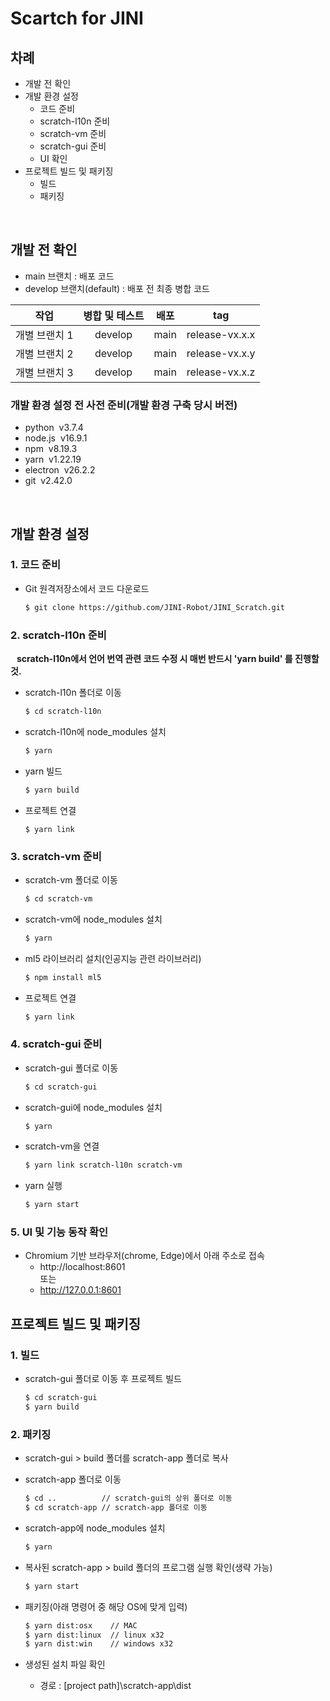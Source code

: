 # Scartch for JINI

## 차례
* 개발 전 확인
* 개발 환경 설정
    *  코드 준비
    *  scratch-l10n 준비
    *  scratch-vm 준비
    *  scratch-gui 준비
    *  UI 확인
* 프로젝트 빌드 및 패키징
    * 빌드
    * 패키징

<br>

## 개발 전 확인

* main 브랜치 : 배포 코드
* develop 브랜치(default) : 배포 전 최종 병합 코드
  
|작업|병합 및 테스트|배포|tag|
|----|:------------:|-----|-----|
|개별 브랜치 1|develop|main|release-vx.x.x|
|개별 브랜치 2|develop|main|release-vx.x.y|
|개별 브랜치 3|develop|main|release-vx.x.z|

### 개발 환경 설정 전 사전 준비(개발 환경 구축 당시 버전)
* python&nbsp;&nbsp;v3.7.4
* node.js&nbsp;&nbsp;v16.9.1
* npm&nbsp;&nbsp;v8.19.3
* yarn&nbsp;&nbsp;v1.22.19
* electron&nbsp;&nbsp;v26.2.2
* git&nbsp;&nbsp;v2.42.0

<br>

## 개발 환경 설정
### 1. 코드 준비
* Git 원격저장소에서 코드 다운로드
    ```bash
    $ git clone https://github.com/JINI-Robot/JINI_Scratch.git
    ```

### 2. scratch-l10n 준비
**&nbsp;&nbsp;&nbsp;scratch-l10n에서 언어 번역 관련 코드 수정 시 매번 반드시 'yarn build' 를 진행할 것.**

* scratch-l10n 폴더로 이동
    ```bash
    $ cd scratch-l10n
    ```
* scratch-l10n에 node_modules 설치
    ```bash
    $ yarn
    ```
* yarn 빌드
    ```bash
    $ yarn build
    ```
* 프로젝트 연결
    ```
    $ yarn link
    ```

### 3. scratch-vm 준비

* scratch-vm 폴더로 이동
    ```bash
    $ cd scratch-vm
    ```
* scratch-vm에 node_modules 설치
    ```bash
    $ yarn
    ```
* ml5 라이브러리 설치(인공지능 관련 라이브러리)
    ```bash
    $ npm install ml5
    ```
* 프로젝트 연결
    ```bash
    $ yarn link
    ```

### 4. scratch-gui 준비

* scratch-gui 폴더로 이동
    ```bash
    $ cd scratch-gui
    ```
* scratch-gui에 node_modules 설치
    ```bash
    $ yarn
    ```
* scratch-vm을 연결
    ```bash
    $ yarn link scratch-l10n scratch-vm
    ```
* yarn 실행
    ```bash
    $ yarn start
    ```

### 5. UI 및 기능 동작 확인
* Chromium 기반 브라우저(chrome, Edge)에서 아래 주소로 접속
    * http://localhost:8601<br>
    또는
    * http://127.0.0.1:8601<br>

## 프로젝트 빌드 및 패키징
### 1. 빌드
* scratch-gui 폴더로 이동 후 프로젝트 빌드
    ```bash
    $ cd scratch-gui
    $ yarn build
    ```

### 2. 패키징
* scratch-gui > build 폴더를 scratch-app 폴더로 복사
* scratch-app 폴더로 이동
    ```bash
    $ cd ..          // scratch-gui의 상위 폴더로 이동
    $ cd scratch-app // scratch-app 폴더로 이동
    ```

* scratch-app에 node_modules 설치
    ```bash
    $ yarn
    ```

* 복사된 scratch-app > build 폴더의 프로그램 실행 확인(생략 가능)
    ```bash
    $ yarn start
    ```

* 패키징(아래 명령어 중 해당 OS에 맞게 입력)
    ```bash
    $ yarn dist:osx    // MAC
    $ yarn dist:linux  // linux x32
    $ yarn dist:win    // windows x32
    ```

* 생성된 설치 파일 확인
    - 경로 : [project path]\scratch-app\dist
